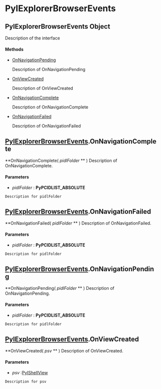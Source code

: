 # PyIExplorerBrowserEvents

## PyIExplorerBrowserEvents Object

Description of the interface

#### Methods


  - [OnNavigationPending](PyIExplorerBrowserEvents.md#pyiexplorerbrowsereventsonnavigationpending)

    Description of OnNavigationPending&nbsp;

  - [OnViewCreated](PyIExplorerBrowserEvents.md#pyiexplorerbrowsereventsonviewcreated)

    Description of OnViewCreated&nbsp;

  - [OnNavigationComplete](PyIExplorerBrowserEvents.md#pyiexplorerbrowsereventsonnavigationcomplete)

    Description of OnNavigationComplete&nbsp;

  - [OnNavigationFailed](PyIExplorerBrowserEvents.md#pyiexplorerbrowsereventsonnavigationfailed)

    Description of OnNavigationFailed&nbsp;

## [PyIExplorerBrowserEvents](#pyiexplorerbrowserevents)\.OnNavigationComplete

 **OnNavigationComplete\( *pidlFolder* ** \)
Description of OnNavigationComplete\.

#### Parameters


  -  *pidlFolder* : **PyPCIDLIST\_ABSOLUTE** 

    Description for pidlFolder

## [PyIExplorerBrowserEvents](#pyiexplorerbrowserevents)\.OnNavigationFailed

 **OnNavigationFailed\( *pidlFolder* ** \)
Description of OnNavigationFailed\.

#### Parameters


  -  *pidlFolder* : **PyPCIDLIST\_ABSOLUTE** 

    Description for pidlFolder

## [PyIExplorerBrowserEvents](#pyiexplorerbrowserevents)\.OnNavigationPending

 **OnNavigationPending\( *pidlFolder* ** \)
Description of OnNavigationPending\.

#### Parameters


  -  *pidlFolder* : **PyPCIDLIST\_ABSOLUTE** 

    Description for pidlFolder

## [PyIExplorerBrowserEvents](#pyiexplorerbrowserevents)\.OnViewCreated

 **OnViewCreated\( *psv* ** \)
Description of OnViewCreated\.

#### Parameters


  -  *psv* :[PyIShellView](#pyishellview)

    Description for psv